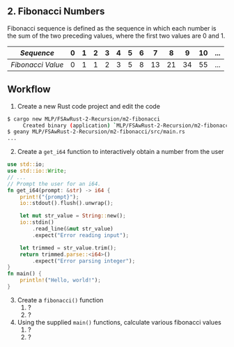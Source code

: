## 2. Fibonacci Numbers
Fibonacci sequence is defined as the sequence in which each number is the sum of the two preceding values, where the first two values are 0 and 1.

| *Sequence* | 0 | 1 | 2 | 3 | 4 | 5 | 6 | 7 | 8 | 9 |10 | ... |
|------|--|--|--|--|--|--|--|--|--|--|--|--|
| *Fibonacci Value* | 0 | 1 | 1 | 2 | 3 | 5 | 8 | 13 | 21 | 34 | 55 | ... |

## Workflow
1. Create a new Rust code project and edit the code
``` bash
$ cargo new MLP/FSAwRust-2-Recursion/m2-fibonacci
     Created binary (application) `MLP/FSAwRust-2-Recursion/m2-fibonacci` package
$ geany MLP/FSAwRust-2-Recursion/m2-fibonacci/src/main.rs
...
```
2. Create a `get_i64` function to interactively obtain a number from the user
``` rust
use std::io;
use std::io::Write;
// ...
// Prompt the user for an i64.
fn get_i64(prompt: &str) -> i64 {
    print!("{prompt}");
    io::stdout().flush().unwrap();

    let mut str_value = String::new();
    io::stdin()
        .read_line(&mut str_value)
        .expect("Error reading input");

    let trimmed = str_value.trim();
    return trimmed.parse::<i64>()
        .expect("Error parsing integer");
}
fn main() {
    println!("Hello, world!");
}
```
3. Create a `fibonacci()` function
	1. ?
	2. ?
4. Using the supplied `main()` functions, calculate various fibonacci values
	1. ?
	2. ?

